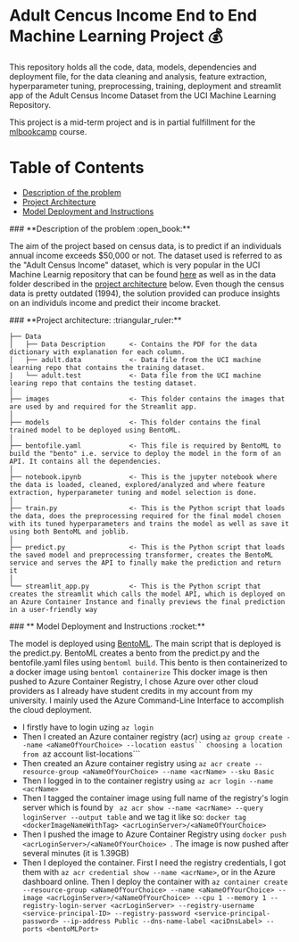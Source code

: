 # Adult Cencus Income End to End Machine Learning Project :moneybag:
This repository holds all the code, data, models, dependencies and deployment file, for the data cleaning and analysis, feature extraction, hyperparameter tuning, 
preprocessing, training, deployment and streamlit app of the Adult Census Income Dataset from the UCI Machine Learning Repository. 

This project is a mid-term project and is in partial fulfillment for the [mlbookcamp](https://datatalks.club/courses/2021-winter-ml-zoomcamp.html) course.  

# Table of Contents  
* [Description of the problem](#description)
* [Project Architecture](#architecture)
* [Model Deployment and Instructions](#deployment)

<a name="description"/>
### **Description of the problem :open_book:**

The aim of the project based on census data, is to predict if an individuals annual income exceeds $50,000 or not. The dataset used is referred to as 
the "Adult Census Income" dataset, which is very popular in the UCI Machine Learnig repository that can be found [here](https://archive.ics.uci.edu/ml/datasets/adult)
as well as in the data folder described in the [project architecture](#) below. Even though the census data is pretty outdated (1994), the solution
provided can produce insights on an individuls income and predict their income bracket.

<a name="architecture"/>
### **Project architecture: :triangular_ruler:**

```
├── Data
│   ├── Data Description      <- Contains the PDF for the data dictionary with explanation for each column.
│   ├── adult.data            <- Data file from the UCI machine learning repo that contains the training dataset.
|   └── adult.test            <- Data file from the UCI machine learing repo that contains the testing dataset.
│
├── images                    <- This folder contains the images that are used by and required for the Streamlit app.
│
├── models                    <- This folder contains the final trained model to be deployed using BentoML.
│
├── bentofile.yaml            <- This file is required by BentoML to build the "bento" i.e. service to deploy the model in the form of an API. It contains all the dependencies.
│
├── notebook.ipynb            <- This is the jupyter notebook where the data is loaded, cleaned, explored/analyzed and where feature extraction, hyperparameter tuning and model selection is done.
│
├── train.py                  <- This is the Python script that loads the data, does the preprocessing required for the final model chosen with its tuned hyperparameters and trains the model as well as save it using both BentoML and joblib.
│
├── predict.py                <- This is the Python script that loads the saved model and preprocessing transformer, creates the BentoML service and serves the API to finally make the prediction and return it
│
└── streamlit_app.py          <- This is the Python script that creates the streamlit which calls the model API, which is deployed on an Azure Container Instance and finally previews the final prediction in a user-friendly way
```

<a name="deployment"/>
### ** Model Deployment and Instructions :rocket:**

The model is deployed using [BentoML](https://www.bentoml.com/). The main script that is deployed is the predict.py. BentoML creates a bento from the 
predict.py and the bentofile.yaml files using ```bentoml build```. This bento is then containerized to a docker image using ```bentoml containerize```
This docker image is then pushed to Azure Container Registry, I chose Azure over other cloud providers as I already have student credits in my 
account from my university. I mainly used the Azure Command-Line Interface to accomplish the cloud deployment. 

* I firstly have to login uzing ```az login```
* Then I created an Azure container registry (acr) using ```az group create --name <aNameOfYourChoice> --location eastus`` choosing a location from ```az account list-locations```
* Then created an Azure container registry using ```az acr create --resource-group <aNameOfYourChoice> --name <acrName> --sku Basic```
* Then I logged in to the container registry using ```az acr login --name <acrName>```
* Then I tagged the container image using full name of the registry's login server which is found by ``` az acr show --name <acrName> --query loginServer --output table```
and we tag it like so: ```docker tag <dockerImageNameWithTag> <acrLoginServer>/<aNameOfYourChoice>```
* Then I pushed the image to Azure Container Registry using ```docker push <acrLoginServer>/<aNameOfYourChoice> ```. The image is now pushed after several minutes (it is 1.39GB)
* Then I deployed the container. First I need the registry credentials, I got them with ```az acr credential show --name <acrName>```, or in the Azure dashboard online.
Then I deploy the container with ```az container create --resource-group <aNameOfYourChoice> --name <aNameOfYourChoice> --image <acrLoginServer>/<aNameOfYourChoice> --cpu 1 --memory 1 --registry-login-server <acrLoginServer> --registry-username <service-principal-ID> --registry-password <service-principal-password> --ip-address Public --dns-name-label <aciDnsLabel> --ports <bentoMLPort>```

